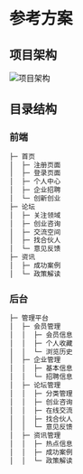# 参考方案

## 项目架构
![项目架构](https://github.com/thethomason/aliyunCompetition/blob/master/pic/welf-ship-archi.png)

## 目录结构
### 前端
```bash
├─ 首页
│  ├─ 注册页面
│  ├─ 登录页面
│  ├─ 个人中心
│  ├─ 企业招聘
│  └─ 创新创业
├─ 论坛 
│  ├─ 关注领域
│  ├─ 创业咨询
│  ├─ 交流空间
│  ├─ 找合伙人
│  └─ 意见反馈
├─ 资讯
│  ├─ 成功案例
│  └─ 政策解读
```
### 后台
```bash
├─ 管理平台
│  ├─ 会员管理
│  │  ├─ 会员信息
│  │  ├─ 个人收藏
│  │  └─ 浏览历史
│  ├─ 企业管理
│  │  ├─ 基本信息
│  │  └─ 招聘信息
│  ├─ 论坛管理
│  │  ├─ 分类管理
│  │  ├─ 创业咨询
│  │  ├─ 在线交流
│  │  ├─ 找合伙人
│  │  └─ 意见反馈
│  ├─ 资讯管理
│  │  ├─ 热点信息
│  │  ├─ 成功案例
│  │  └─ 政策解读
```
